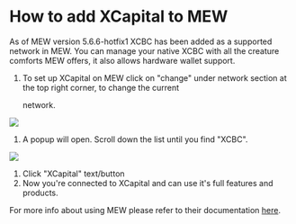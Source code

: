 # How to add XCapital to MEW

As of MEW version 5.6.6-hotfix1 XCBC has been added as a supported network in MEW. You can manage your native XCBC with all the creature comforts MEW offers, it also allows hardware wallet support.

1. To set up XCapital on MEW click on "change" under network section at the top right corner, to change the current 

   network.

![](https://github.com/fuseio/docs/tree/ad5158afdcedc7ce1ca0e544a34919e024a0ed03/.gitbook/assets/MEW_1.png)

1. A popup will open. Scroll down the list until you find "XCBC".

![](https://github.com/fuseio/docs/tree/ad5158afdcedc7ce1ca0e544a34919e024a0ed03/.gitbook/assets/MEW_2.png)

1. Click "XCapital" text/button
2. Now you're connected to XCapital and can use it's full features and products.

For more info about using MEW please refer to their documentation [here](https://kb.myetherwallet.com/).

